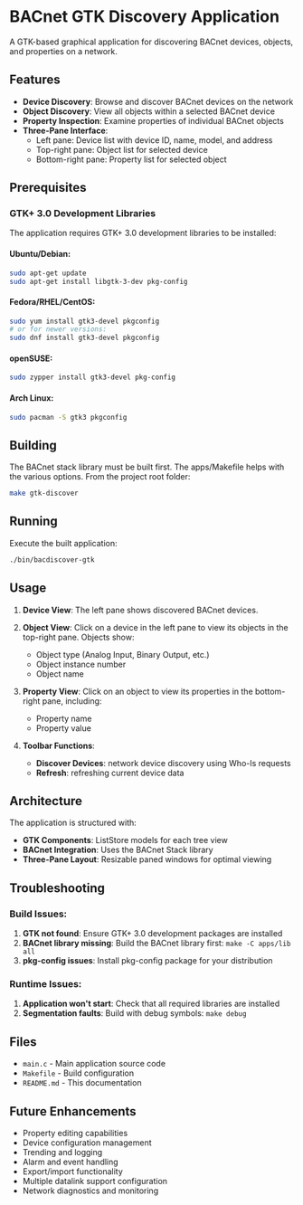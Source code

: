 # BACnet GTK Discovery Application

A GTK-based graphical application for discovering BACnet devices, objects,
and properties on a network.

## Features

- **Device Discovery**: Browse and discover BACnet devices on the network
- **Object Discovery**: View all objects within a selected BACnet device
- **Property Inspection**: Examine properties of individual BACnet objects
- **Three-Pane Interface**:
  - Left pane: Device list with device ID, name, model, and address
  - Top-right pane: Object list for selected device
  - Bottom-right pane: Property list for selected object

## Prerequisites

### GTK+ 3.0 Development Libraries

The application requires GTK+ 3.0 development libraries to be installed:

#### Ubuntu/Debian:
```bash
sudo apt-get update
sudo apt-get install libgtk-3-dev pkg-config
```

#### Fedora/RHEL/CentOS:
```bash
sudo yum install gtk3-devel pkgconfig
# or for newer versions:
sudo dnf install gtk3-devel pkgconfig
```

#### openSUSE:
```bash
sudo zypper install gtk3-devel pkg-config
```

#### Arch Linux:
```bash
sudo pacman -S gtk3 pkgconfig
```

## Building

The BACnet stack library must be built first.
The apps/Makefile helps with the various options.
From the project root folder:

```bash
make gtk-discover
```

## Running

Execute the built application:
```bash
./bin/bacdiscover-gtk
```

## Usage

1. **Device View**: The left pane shows discovered BACnet devices.

2. **Object View**: Click on a device in the left pane to view its
   objects in the top-right pane. Objects show:
   - Object type (Analog Input, Binary Output, etc.)
   - Object instance number
   - Object name

3. **Property View**: Click on an object to view its properties
   in the bottom-right pane, including:
   - Property name
   - Property value

4. **Toolbar Functions**:
   - **Discover Devices**: network device discovery using Who-Is requests
   - **Refresh**: refreshing current device data

## Architecture

The application is structured with:

- **GTK Components**: ListStore models for each tree view
- **BACnet Integration**: Uses the BACnet Stack library
- **Three-Pane Layout**: Resizable paned windows for optimal viewing

## Troubleshooting

### Build Issues:

1. **GTK not found**: Ensure GTK+ 3.0 development packages are installed
2. **BACnet library missing**: Build the BACnet library first: `make -C apps/lib all`
3. **pkg-config issues**: Install pkg-config package for your distribution

### Runtime Issues:

1. **Application won't start**: Check that all required libraries are installed
2. **Segmentation faults**: Build with debug symbols: `make debug`

## Files

- `main.c` - Main application source code
- `Makefile` - Build configuration
- `README.md` - This documentation

## Future Enhancements

- Property editing capabilities
- Device configuration management
- Trending and logging
- Alarm and event handling
- Export/import functionality
- Multiple datalink support configuration
- Network diagnostics and monitoring
